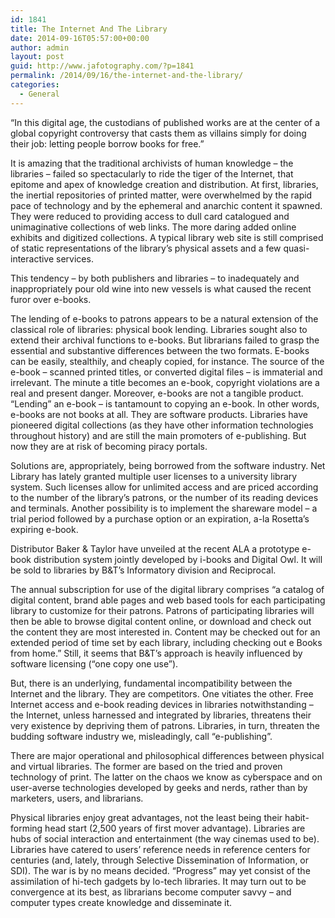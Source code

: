```yaml
---
id: 1841
title: The Internet And The Library
date: 2014-09-16T05:57:00+00:00
author: admin
layout: post
guid: http://www.jafotography.com/?p=1841
permalink: /2014/09/16/the-internet-and-the-library/
categories:
  - General
---
```

&#8220;In this digital age, the custodians of published works are at the center of a global copyright controversy that casts them as villains simply for doing their job: letting people borrow books for free.&#8221;

It is amazing that the traditional archivists of human knowledge &#8211; the libraries &#8211; failed so spectacularly to ride the tiger of the Internet, that epitome and apex of knowledge creation and distribution. At first, libraries, the inertial repositories of printed matter, were overwhelmed by the rapid pace of technology and by the ephemeral and anarchic content it spawned. They were reduced to providing access to dull card catalogued and unimaginative collections of web links. The more daring added online exhibits and digitized collections. A typical library web site is still comprised of static representations of the library&#8217;s physical assets and a few quasi-interactive services.

This tendency &#8211; by both publishers and libraries &#8211; to inadequately and inappropriately pour old wine into new vessels is what caused the recent furor over e-books.

The lending of e-books to patrons appears to be a natural extension of the classical role of libraries: physical book lending. Libraries sought also to extend their archival functions to e-books. But librarians failed to grasp the essential and substantive differences between the two formats. E-books can be easily, stealthily, and cheaply copied, for instance. The source of the e-book &#8211; scanned printed titles, or converted digital files &#8211; is immaterial and irrelevant. The minute a title becomes an e-book, copyright violations are a real and present danger. Moreover, e-books are not a tangible product. &#8220;Lending&#8221; an e-book &#8211; is tantamount to copying an e-book. In other words, e-books are not books at all. They are software products. Libraries have pioneered digital collections (as they have other information technologies throughout history) and are still the main promoters of e-publishing. But now they are at risk of becoming piracy portals.

Solutions are, appropriately, being borrowed from the software industry. Net Library has lately granted multiple user licenses to a university library system. Such licenses allow for unlimited access and are priced according to the number of the library&#8217;s patrons, or the number of its reading devices and terminals. Another possibility is to implement the shareware model &#8211; a trial period followed by a purchase option or an expiration, a-la Rosetta&#8217;s expiring e-book.

Distributor Baker & Taylor have unveiled at the recent ALA a prototype e-book distribution system jointly developed by i-books and Digital Owl. It will be sold to libraries by B&T&#8217;s Informatory division and Reciprocal.

The annual subscription for use of the digital library comprises &#8220;a catalog of digital content, brand able pages and web based tools for each participating library to customize for their patrons. Patrons of participating libraries will then be able to browse digital content online, or download and check out the content they are most interested in. Content may be checked out for an extended period of time set by each library, including checking out e Books from home.&#8221; Still, it seems that B&T&#8217;s approach is heavily influenced by software licensing (&#8220;one copy one use&#8221;).

But, there is an underlying, fundamental incompatibility between the Internet and the library. They are competitors. One vitiates the other. Free Internet access and e-book reading devices in libraries notwithstanding &#8211; the Internet, unless harnessed and integrated by libraries, threatens their very existence by depriving them of patrons. Libraries, in turn, threaten the budding software industry we, misleadingly, call &#8220;e-publishing&#8221;.

There are major operational and philosophical differences between physical and virtual libraries. The former are based on the tried and proven technology of print. The latter on the chaos we know as cyberspace and on user-averse technologies developed by geeks and nerds, rather than by marketers, users, and librarians.

Physical libraries enjoy great advantages, not the least being their habit-forming head start (2,500 years of first mover advantage). Libraries are hubs of social interaction and entertainment (the way cinemas used to be). Libraries have catered to users&#8217; reference needs in reference centers for centuries (and, lately, through Selective Dissemination of Information, or SDI). The war is by no means decided. &#8220;Progress&#8221; may yet consist of the assimilation of hi-tech gadgets by lo-tech libraries. It may turn out to be convergence at its best, as librarians become computer savvy &#8211; and computer types create knowledge and disseminate it.